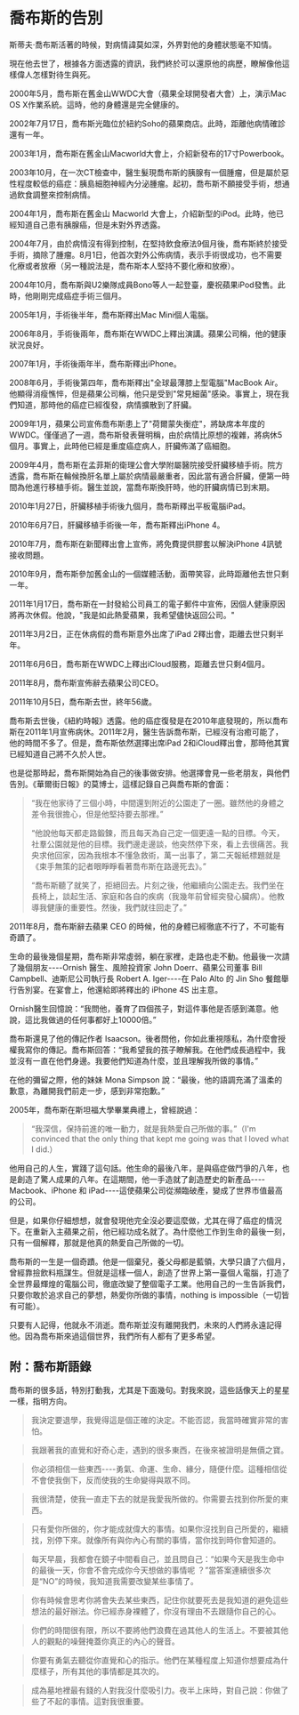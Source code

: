 # 喬布斯的告別


斯蒂夫·喬布斯活著的時候，對病情諱莫如深，外界對他的身體狀態毫不知情。

現在他去世了，根據各方面透露的資訊，我們終於可以還原他的病歷，瞭解像他這樣偉人怎樣對待生與死。

2000年5月，喬布斯在舊金山WWDC大會（蘋果全球開發者大會）上，演示Mac OS X作業系統。這時，他的身體還是完全健康的。

2002年7月17日，喬布斯光臨位於紐約Soho的蘋果商店。此時，距離他病情確診還有一年。

2003年1月，喬布斯在舊金山Macworld大會上，介紹新發布的17寸Powerbook。

2003年10月，在一次CT檢查中，醫生髮現喬布斯的胰腺有一個腫瘤，但是屬於惡性程度較低的癌症：胰島細胞神經內分泌腫瘤。起初，喬布斯不願接受手術，想通過飲食調整來控制病情。

2004年1月，喬布斯在舊金山 Macworld 大會上，介紹新型的iPod。此時，他已經知道自己患有胰腺癌，但是未對外界透露。

2004年7月，由於病情沒有得到控制，在堅持飲食療法9個月後，喬布斯終於接受手術，摘除了腫瘤。8月1日，他首次對外公佈病情，表示手術很成功，也不需要化療或者放療（另一種說法是，喬布斯本人堅持不要化療和放療）。

2004年10月，喬布斯與U2樂隊成員Bono等人一起登臺，慶祝蘋果iPod發售。此時，他剛剛完成癌症手術三個月。

2005年1月，手術後半年，喬布斯釋出Mac Mini個人電腦。

2006年8月，手術後兩年，喬布斯在WWDC上釋出演講。蘋果公司稱，他的健康狀況良好。

2007年1月，手術後兩年半，喬布斯釋出iPhone。

2008年6月，手術後第四年，喬布斯釋出"全球最薄膝上型電腦"MacBook Air。他顯得消瘦憔悴，但是蘋果公司稱，他只是受到"常見細菌"感染。事實上，現在我們知道，那時他的癌症已經復發，病情擴散到了肝臟。

2009年1月，蘋果公司宣佈喬布斯患上了"荷爾蒙失衡症"，將缺席本年度的WWDC。僅僅過了一週，喬布斯發表聲明稱，由於病情比原想的複雜，將病休5個月。事實上，此時他已經是重度癌症病人，肝臟佈滿了癌細胞。

2009年4月，喬布斯在孟菲斯的衛理公會大學附屬醫院接受肝臟移植手術。院方透露，喬布斯在輪候換肝名單上屬於病情最嚴重者，因此當有適合肝臟，便第一時間為他進行移植手術。醫生並說，當喬布斯換肝時，他的肝臟病情已到末期。

2010年1月27日，肝臟移植手術後九個月，喬布斯釋出平板電腦iPad。

2010年6月7日，肝臟移植手術後一年，喬布斯釋出iPhone 4。

2010年7月，喬布斯在新聞釋出會上宣佈，將免費提供膠套以解決iPhone 4訊號接收問題。

2010年9月，喬布斯參加舊金山的一個媒體活動，面帶笑容，此時距離他去世只剩一年。

2011年1月17日，喬布斯在一封發給公司員工的電子郵件中宣佈，因個人健康原因將再次休假。他說，"我是如此熱愛蘋果，我希望儘快返回公司。"

2011年3月2日，正在休病假的喬布斯意外出席了iPad 2釋出會，距離去世只剩半年。

2011年6月6日，喬布斯在WWDC上釋出iCloud服務，距離去世只剩4個月。

2011年8月，喬布斯宣佈辭去蘋果公司CEO。

2011年10月5日，喬布斯去世，終年56歲。

喬布斯去世後，《紐約時報》透露。他的癌症復發是在2010年底發現的，所以喬布斯在2011年1月宣佈病休。2011年2月，醫生告訴喬布斯，已經沒有治癒可能了，他的時間不多了。但是，喬布斯依然選擇出席iPad 2和iCloud釋出會，那時他其實已經知道自己將不久於人世。

也是從那時起，喬布斯開始為自己的後事做安排。他選擇會見一些老朋友，與他們告別。《華爾街日報》的莫博士，這樣記錄自己與喬布斯的會面：

> “我在他家待了三個小時，中間還到附近的公園走了一圈。雖然他的身體之差令我很擔心，但是他堅持要去那裡。”
>
> “他說他每天都走路鍛鍊，而且每天為自己定一個更遠一點的目標。今天，社羣公園就是他的目標。我們邊走邊談，他突然停下來，看上去很痛苦。我央求他回家，因為我根本不懂急救術，萬一出事了，第二天報紙標題就是《束手無策的記者眼睜睜看著喬布斯在路邊死去》。”
>
> “喬布斯聽了就笑了，拒絕回去。片刻之後，他繼續向公園走去。我們坐在長椅上，談起生活、家庭和各自的疾病（我幾年前曾經突發心臟病）。他教導我健康的重要性。然後，我們就往回走了。”

2011年8月，喬布斯辭去蘋果 CEO 的時候，他的身體已經徹底不行了，不可能有奇蹟了。

生命的最後幾個星期，喬布斯非常虛弱，躺在家裡，走路也走不動。他最後一次請了幾個朋友----Ornish 醫生、風險投資家 John Doerr、蘋果公司董事 Bill Campbell、迪斯尼公司執行長 Robert A. Iger----在 Palo Alto 的 Jin Sho 餐館舉行告別宴。在宴會上，他還給即將釋出的 iPhone 4S 出主意。

Ornish醫生回憶說：“我問他，養育了四個孩子，對這件事他是否感到滿意。他說，這比我做過的任何事都好上10000倍。”

喬布斯還見了他的傳記作者 Isaacson。後者問他，你如此重視隱私，為什麼會授權我寫你的傳記。喬布斯回答：“我希望我的孩子瞭解我。在他們成長過程中，我並沒有一直在他們身邊。我要他們知道為什麼，並且理解我所做的事情。”

在他的彌留之際，他的妹妹 Mona Simpson 說：“最後，他的語調充滿了溫柔的歉意，為離開我們前走一步，感到非常抱歉。”

2005年，喬布斯在斯坦福大學畢業典禮上，曾經說過：

> “我深信，保持前進的唯一動力，就是我熱愛自己所做的事。”（I'm convinced that the only thing that kept me going was that I loved what I did.）

他用自己的人生，實踐了這句話。他生命的最後八年，是與癌症做鬥爭的八年，也是創造了驚人成果的八年。在這期間，他一手造就了創造歷史的新產品----Macbook、iPhone 和 iPad----這使蘋果公司從瀕臨破產，變成了世界市值最高的公司。

但是，如果你仔細想想，就會發現他完全沒必要這麼做，尤其在得了癌症的情況下。在重新入主蘋果之前，他已經功成名就了。為什麼他工作到生命的最後一刻，只有一個解釋，那就是他真的熱愛自己所做的一切。

喬布斯的一生是一個奇蹟。他是一個棄兒，養父母都是藍領，大學只讀了六個月，曾經靠撿飲料瓶謀生。但就是這樣一個人，創造了世界上第一臺個人電腦，打造了全世界最輝煌的電腦公司，徹底改變了整個電子工業。他用自己的一生告訴我們，只要你敢於追求自己的夢想，熱愛你所做的事情，nothing is impossible（一切皆有可能）。

只要有人記得，他就永不消逝。喬布斯並沒有離開我們，未來的人們將永遠記得他。因為喬布斯來過這個世界，我們所有人都有了更多希望。

## 附：喬布斯語錄

喬布斯的很多話，特別打動我，尤其是下面幾句。對我來說，這些話像天上的星星一樣，指明方向。

> 我決定要退學，我覺得這是個正確的決定。不能否認，我當時確實非常的害怕。

> 我跟著我的直覺和好奇心走，遇到的很多東西，在後來被證明是無價之寶。

> 你必須相信一些東西----勇氣、命運、生命、緣分，隨便什麼。這種相信從不會使我倒下，反而使我的生命變得與眾不同。

> 我很清楚，使我一直走下去的就是我愛我所做的。你需要去找到你所愛的東西。

> 只有愛你所做的，你才能成就偉大的事情。如果你沒找到自己所愛的，繼續找，別停下來。就像所有與你內心有關的事情，當你找到時你會知道的。

> 每天早晨，我都會在鏡子中間看自己，並且問自己：“如果今天是我生命中的最後一天，你會不會完成你今天想做的事情呢 ？”當答案連續很多次是“NO”的時候，我知道我需要改變某些事情了。

> 你有時候會思考你將會失去某些東西，記住你就要死去是我知道的避免這些想法的最好辦法。你已經赤身裸體了，你沒有理由不去跟隨你自己的心。

> 你們的時間很有限，所以不要將他們浪費在過其他人的生活上。不要被其他人的觀點的噪聲掩蓋你真正的內心的聲音。

> 你要有勇氣去聽從你直覺和心的指示。他們在某種程度上知道你想要成為什麼樣子，所有其他的事情都是其次的。

> 成為墓地裡最有錢的人對我沒什麼吸引力。夜半上床時，對自己說：你做了些了不起的事情。這對我很重要。
